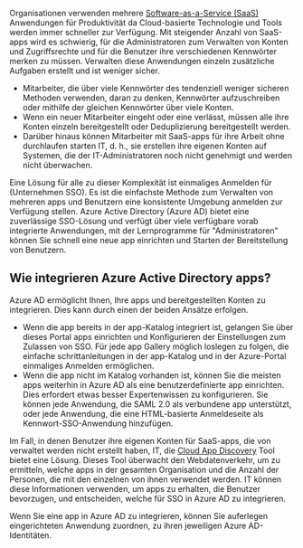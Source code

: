 Organisationen verwenden mehrere [Software-as-a-Service (SaaS)](https://azure.microsoft.com/overview/what-is-saas/) Anwendungen für Produktivität da Cloud-basierte Technologie und Tools werden immer schneller zur Verfügung. Mit steigender Anzahl von SaaS-apps wird es schwierig, für die Administratoren zum Verwalten von Konten und Zugriffsrechte und für die Benutzer ihre verschiedenen Kennwörter merken zu müssen. Verwalten diese Anwendungen einzeln zusätzliche Aufgaben erstellt und ist weniger sicher.

* Mitarbeiter, die über viele Kennwörter des tendenziell weniger sicheren Methoden verwenden, daran zu denken, Kennwörter aufzuschreiben oder mithilfe der gleichen Kennwörter über viele Konten.
* Wenn ein neuer Mitarbeiter eingeht oder eine verlässt, müssen alle ihre Konten einzeln bereitgestellt oder Deduplizierung bereitgestellt werden.
* Darüber hinaus können Mitarbeiter mit SaaS-apps für ihre Arbeit ohne durchlaufen starten IT, d. h., sie erstellen ihre eigenen Konten auf Systemen, die der IT-Administratoren noch nicht genehmigt und werden nicht überwachen.  

Eine Lösung für alle zu dieser Komplexität ist einmaliges Anmelden für (Unternehmen SSO). Es ist die einfachste Methode zum Verwalten von mehreren apps und Benutzern eine konsistente Umgebung anmelden zur Verfügung stellen. Azure Active Directory (Azure AD) bietet eine zuverlässige SSO-Lösung und verfügt über viele verfügbare vorab integrierte Anwendungen, mit der Lernprogramme für "Administratoren" können Sie schnell eine neue app einrichten und Starten der Bereitstellung von Benutzern.

## <a name="how-does-azure-active-directory-integrate-apps"></a>Wie integrieren Azure Active Directory apps?
Azure AD ermöglicht Ihnen, Ihre apps und bereitgestellten Konten zu integrieren. Dies kann durch einen der beiden Ansätze erfolgen.

* Wenn die app bereits in der app-Katalog integriert ist, gelangen Sie über dieses Portal apps einrichten und Konfigurieren der Einstellungen zum Zulassen von SSO. Für jede app Gallery möglich loslegen zu folgen, die einfache schrittanleitungen in der app-Katalog und in der Azure-Portal einmaliges Anmelden ermöglichen.
* Wenn die app nicht im Katalog vorhanden ist, können Sie die meisten apps weiterhin in Azure AD als eine benutzerdefinierte app einrichten. Dies erfordert etwas besser Expertenwissen zu konfigurieren. Sie können jede Anwendung, die SAML 2.0 als verbundene app unterstützt, oder jede Anwendung, die eine HTML-basierte Anmeldeseite als Kennwort-SSO-Anwendung hinzufügen.

Im Fall, in denen Benutzer ihre eigenen Konten für SaaS-apps, die von verwaltet werden nicht erstellt haben, IT, die [Cloud App Discovery](../articles/active-directory/active-directory-cloudappdiscovery-whatis.md) Tool bietet eine Lösung. Dieses Tool überwacht den Webdatenverkehr, um zu ermitteln, welche apps in der gesamten Organisation und die Anzahl der Personen, die mit den einzelnen von ihnen verwendet werden. IT können diese Informationen verwenden, um apps zu erhalten, die Benutzer bevorzugen, und entscheiden, welche für SSO in Azure AD zu integrieren.  

Wenn Sie eine app in Azure AD zu integrieren, können Sie auferlegen eingerichteten Anwendung zuordnen, zu ihren jeweiligen Azure AD-Identitäten.  

